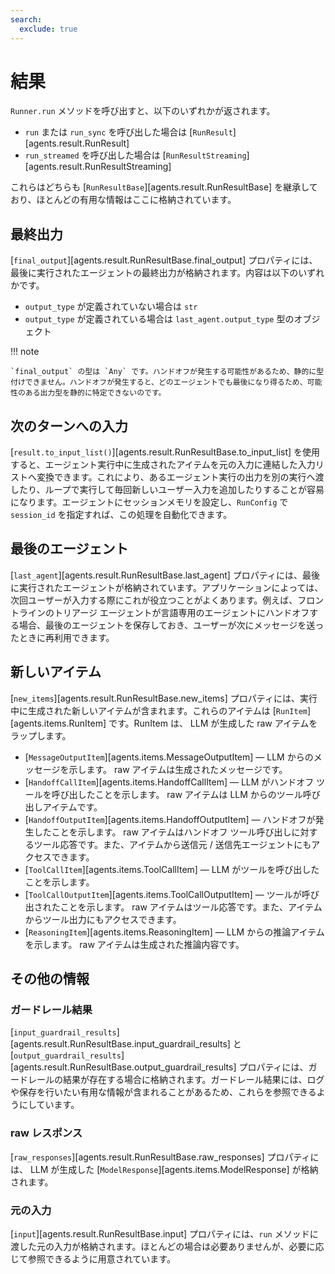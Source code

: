 ```yaml
---
search:
  exclude: true
---
```

# 結果

`Runner.run` メソッドを呼び出すと、以下のいずれかが返されます。

-   `run` または `run_sync` を呼び出した場合は [`RunResult`][agents.result.RunResult]
-   `run_streamed` を呼び出した場合は [`RunResultStreaming`][agents.result.RunResultStreaming]

これらはどちらも [`RunResultBase`][agents.result.RunResultBase] を継承しており、ほとんどの有用な情報はここに格納されています。

## 最終出力

[`final_output`][agents.result.RunResultBase.final_output] プロパティには、最後に実行されたエージェントの最終出力が格納されます。内容は以下のいずれかです。

-   `output_type` が定義されていない場合は `str`
-   `output_type` が定義されている場合は `last_agent.output_type` 型のオブジェクト

!!! note

    `final_output` の型は `Any` です。ハンドオフが発生する可能性があるため、静的に型付けできません。ハンドオフが発生すると、どのエージェントでも最後になり得るため、可能性のある出力型を静的に特定できないのです。

## 次のターンへの入力

[`result.to_input_list()`][agents.result.RunResultBase.to_input_list] を使用すると、エージェント実行中に生成されたアイテムを元の入力に連結した入力リストへ変換できます。これにより、あるエージェント実行の出力を別の実行へ渡したり、ループで実行して毎回新しいユーザー入力を追加したりすることが容易になります。エージェントにセッションメモリを設定し、`RunConfig` で `session_id` を指定すれば、この処理を自動化できます。

## 最後のエージェント

[`last_agent`][agents.result.RunResultBase.last_agent] プロパティには、最後に実行されたエージェントが格納されています。アプリケーションによっては、次回ユーザーが入力する際にこれが役立つことがよくあります。例えば、フロントラインのトリアージ エージェントが言語専用のエージェントにハンドオフする場合、最後のエージェントを保存しておき、ユーザーが次にメッセージを送ったときに再利用できます。

## 新しいアイテム

[`new_items`][agents.result.RunResultBase.new_items] プロパティには、実行中に生成された新しいアイテムが含まれます。これらのアイテムは [`RunItem`][agents.items.RunItem] です。RunItem は、 LLM が生成した  raw  アイテムをラップします。

-   [`MessageOutputItem`][agents.items.MessageOutputItem] —  LLM からのメッセージを示します。  raw  アイテムは生成されたメッセージです。
-   [`HandoffCallItem`][agents.items.HandoffCallItem] —  LLM がハンドオフ ツールを呼び出したことを示します。  raw  アイテムは  LLM からのツール呼び出しアイテムです。
-   [`HandoffOutputItem`][agents.items.HandoffOutputItem] — ハンドオフが発生したことを示します。  raw  アイテムはハンドオフ ツール呼び出しに対するツール応答です。また、アイテムから送信元 / 送信先エージェントにもアクセスできます。
-   [`ToolCallItem`][agents.items.ToolCallItem] —  LLM がツールを呼び出したことを示します。
-   [`ToolCallOutputItem`][agents.items.ToolCallOutputItem] — ツールが呼び出されたことを示します。  raw  アイテムはツール応答です。また、アイテムからツール出力にもアクセスできます。
-   [`ReasoningItem`][agents.items.ReasoningItem] —  LLM からの推論アイテムを示します。  raw  アイテムは生成された推論内容です。

## その他の情報

### ガードレール結果

[`input_guardrail_results`][agents.result.RunResultBase.input_guardrail_results] と [`output_guardrail_results`][agents.result.RunResultBase.output_guardrail_results] プロパティには、ガードレールの結果が存在する場合に格納されます。ガードレール結果には、ログや保存を行いたい有用な情報が含まれることがあるため、これらを参照できるようにしています。

### raw レスポンス

[`raw_responses`][agents.result.RunResultBase.raw_responses] プロパティには、 LLM が生成した [`ModelResponse`][agents.items.ModelResponse] が格納されます。

### 元の入力

[`input`][agents.result.RunResultBase.input] プロパティには、`run` メソッドに渡した元の入力が格納されます。ほとんどの場合は必要ありませんが、必要に応じて参照できるように用意されています。